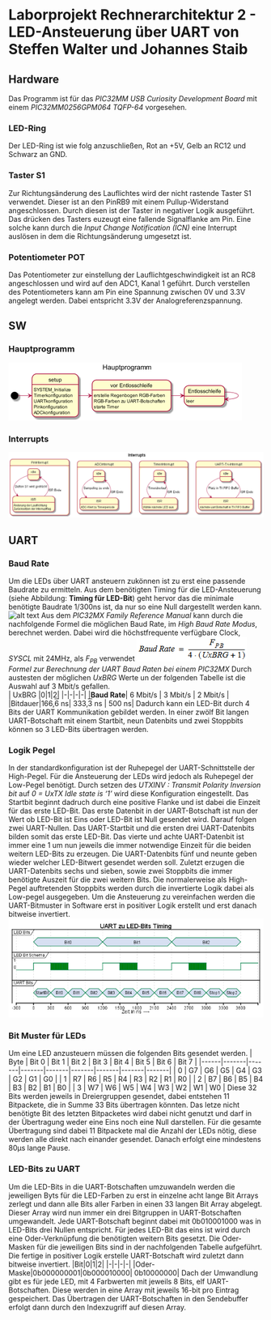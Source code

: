 # Laborprojekt Rechnerarchitektur 2 - LED-Ansteuerung über UART von Steffen Walter und Johannes Staib

## Hardware
Das Programm ist für das *PIC32MM USB Curiosity Development Board* mit einem *PIC32MM0256GPM064 TQFP-64* vorgesehen.
### LED-Ring
Der LED-Ring ist wie folg anzuschließen, Rot an +5V, Gelb an RC12 und Schwarz an GND.
### Taster S1
Zur Richtungsänderung des Lauflichtes wird der nicht rastende Taster S1 verwendet. Dieser ist an den PinRB9 mit einem Pullup-Widerstand angeschlossen. Durch diesen ist der Taster in negativer Logik ausgeführt. Das drücken des Tasters euzeugt eine fallende Signalflanke am Pin. Eine solche kann durch die *Input Change Notification (ICN)* eine Interrupt auslösen in dem die Richtungsänderung umgesetzt ist.
### Potentiometer POT
Das Potentiometer zur einstellung der Lauflichtgeschwindigkeit ist an RC8 angeschlossen und wird auf den ADC1, Kanal 1 geführt. Durch verstellen des Potentiometers kann am Pin eine Spannung zwischen 0V und 3.3V angelegt werden. Dabei entspricht 3.3V der Analogreferenzspannung.


## SW
### Hauptprogramm
![](out/sw/Hauptprogramm.png)
### Interrupts
![](out/ir/Interrupts.png)
<!--


# UART
1 Startbit normal low
9 Datebits 
2 Stopbits normal high
negative Logik
1 Sartbit high
9 Databits
2 Stopbist low

## HW
## Register
UxSTA.UTXINV = 0 -> Ruhezustand = 0


|Register|Bits|Wert|Bedeutung||
|-|-|-|-|-|
|U1MODE|ABAUD|0|Auto-Baud disabled||
||ACTIVE    |-  | UARTx Running Status bit| nicht setzen|
||BRGH      |1  | High Baud Rate Enabled| 4x baud clock enabled|
||CLKSEL    |01 | UARTx Clock Selection bits| The UARTx clock is the SYSCL|
||IREN      |0  | IrDA® Encoder and Decoder Enable bit| IrDA is disabled|
||LPBACK    |0  | UARTx Loopback Mode Select bit| Loopback mode is disabled|
||OVFDIS    |0  | Run During Overflow Condition Mode bit| When an Overflow Error (OERR) condition is detected, the shift register stops accepting new data(Legacy mode)|
||PDSEL     |11 | Parity and Data Selection bits| 9 -bit data, no parity|
||RTSMD     |0  | Mode Selection for UxRTS Pin bit| UxRTS pin is in Flow Control mode|
||RXINV     |0  | Receive Polarity Inversion bit| UxRX Idle state is ‘1’|
||SIDL      |0  | SIDL| Continues operation in Idle mode|
||SLPEN     |1  | UARTx Run During Sleep Enable bit| UARTx clock runs during Sleep|
||STSEL     |1  |  Stop Selection bit| 2 Stop bit|
||ON        |1  | UARTx Enable bit| UARTx is enabled; UARTx pins are controlled by UARTx, as defined by the UEN[1:0] and UTXEN control bits|
||UEN       |00 | UEN| UxTX and UxRX pins are enabled and used; UxCTS and UxRTS/UxBCLK pins are controlled by corresponding bits in the PORTx register|
||WAKE      |0  | Enable Wake-up on Start bit Detect During Sleep Mode bit| Wake-up is disabled|
|U1STA|ADDEN|0  |  Address Character Detect bit (bit 8 of received data = 1)| Address Detect mode is disabled|
||ADDR      |0  | Address Detect mode is disabled||
||FERR      |   | Frame Error Status Bit| ReadOnly |
||MASK      |0  | UARTx Address Match Mask bits| ADDR[x] is not used to detect the address matc|
||OERR      |   | Receive Buffer Overrun Error Status bit| Receive buffer has not overflowed|
||PERR      |   | Parity Error Status Bit| ReadOnly|
||RIDLE     |   | Receiver Idle Bit| ReadOnly|
||TRMT      |   | Transmit Shift Register is Empty Bit | ReadOnly WICHTIG FÜR UNS |
||URXDA     |   | UART Receive Buffer data available bit | ReadOnly|
||URXEN     |0  | UART Receiver Enable Bit| Receiver is disabled|
||URXISEL   |0  | UARTx Receive Interrupt Mode Selection bit | UARTx Receive Interrupt Mode Selection bit Können wir verwenden für schieben über Interrupt |
||UTXBF||UARTx Transmit Buffer Full Status bit | ReadOnly das Brauchen wir um zuwissen das wir schreiben dürfen |
||UTXBRK    |0  | Transmit Break bit| Break transmission is disabled or has completed|
||UTXEN     |1  | UARTx Transmit Enable bit | UARTx transmitter is enabled, UxTX pin is controlled by UARTx (if ON = 1)|
||UTXINV    |1  | UARTx Transmit Polarity Inversion bit| UxTX Idle state is ‘1’|
||UTXISEL   |00 | UARTx TX Interrupt Mode Selection bits| Interrupt is generated and asserted while the transmit buffer contains at least one empty space|

||||||
||||||
||||||

U1TXREG UART1 Regsiter mit 0-7 Bit
TX8 für Bit 8
-->

## UART
### Baud Rate
Um die LEDs über UART ansteuern zukönnen ist zu erst eine passende Baudrate zu ermitteln. Aus dem benötigten Timing für die LED-Ansteuerung (siehe Abbildung: **Timing für LED-Bit**) geht hervor das die minimale benötigte Baudrate 1/300ns ist, da nur so eine Null dargestellt werden kann. 
![alt text](out/UART_Timing_2/Timing_für_LED-Bit.png)
Aus dem *PIC32MX Family Reference Manual* kann durch die nachfolgende Formel die möglichen Baud Rate, im *High Baud Rate Modus*, berechnet werden. Dabei wird die höchstfrequente verfügbare Clock, *SYSCL* mit 24MHz, als *F<sub>PB</sub>* verwendet
![alt text ](Baud_Rate.PNG)
*Formel zur Berechnung der UART Baud Raten bei einem PIC32MX*
Durch austesten der möglichen *UxBRG* Werte un der folgenden Tabelle ist die Auswahl auf 3 Mbit/s gefallen.  
| UxBRG |0|1|2|
|-|-|-|-|
|**Baud Rate**| 6 Mbit/s | 3 Mbit/s | 2 Mbit/s |
|Bitdauer|166,<span style="text-decoration:overline">6</span> ns| 333,<span style="text-decoration:overline">3</span> ns | 500 ns|
Dadurch kann ein LED-Bit durch 4 Bits der UART Kommunikation gebildet werden. In einer zwölf Bit langen UART-Botschaft mit einem Startbit, neun Datenbits und zwei Stoppbits können so 3 LED-Bits übertragen werden.
### Logik Pegel
In der standardkonfiguration ist der Ruhepegel der UART-Schnittstelle der High-Pegel. Für die Ansteuerung der LEDs wird jedoch als Ruhepegel der Low-Pegel benötigt. Durch setzen des *UTXINV : Transmit Polarity Inversion bit* auf *0 =  UxTX Idle state is ‘1’* wird diese Konfiguration eingestellt.
Das Startbit beginnt dadruch durch eine positive Flanke und ist dabei die Einzeit für das erste LED-Bit. Das erste Datenbit in der UART-Botschaft ist nun der Wert ob LED-Bit ist Eins oder  LED-Bit ist Null gesendet wird. Darauf folgen zwei UART-Nullen. Das UART-Startbit und die ersten drei UART-Datenbits bilden somit das erste LED-Bit.
Das vierte und achte UART-Datenbit ist immer eine 1 um nun jeweils die immer notwendige Einzeit für die beiden weitern LED-Bits zu erzeugen. Die UART-Datenbits fünf und neunte geben wieder welcher LED-Bitwert gesendet werden soll. Zuletzt erzugen die UART-Datenbits sechs und sieben, sowie zwei Stoppbits die immer benötigte Auszeit für die zwei weitern Bits. Die normalerweise als High-Pegel auftretenden Stoppbits werden durch die invertierte Logik dabei als Low-pegel ausgegeben.
Um die Ansteuerung zu vereinfachen werden die UART-Bitmuster in Software erst in positiver Logik erstellt und erst danach bitweise invertiert.
![alt text](out/UART_Timing_1/UART_zu_LED_Bits_Timing.png)

### Bit Muster für LEDs
Um eine LED anzusteuern müssen die folgenden Bits gesendet werden.
| Byte | Bit 0 | Bit 1 | Bit 2 | Bit 3 | Bit 4 | Bit 5 | Bit 6 | Bit 7 |
|------|-------|-------|-------|-------|-------|-------|-------|-------|
|  0   |  G7   |   G6  |   G5  |   G4  |   G3  |   G2  |   G1  |   G0  |
|  1   |  R7   |   R6  |   R5  |   R4  |   R3  |   R2  |   R1  |   R0  |
|  2   |  B7   |   B6  |   B5  |   B4  |   B3  |   B2  |   B1  |   B0  |
|  3   |  W7   |   W6  |   W5  |   W4  |   W3  |   W2  |   W1  |   W0  |
Diese 32 Bits werden jeweils in Dreiergruppen gesendet, dabei entstehen 11 Bitpackete, die in Summe 33 Bits übertragen könnten. Das letze nicht benötigte Bit des letzten Bitpacketes wird dabei nicht genutzt und darf in der Übertragung weder eine Eins noch eine Null darstellen. Für die gesamte Übertragung sind dabei 11 Bitpackete mal die Anzahl der LEDs nötig, diese werden alle direkt nach einander gesendet. Danach erfolgt eine mindestens 80µs lange Pause.

### LED-Bits zu UART
Um die LED-Bits in die UART-Botschaften umzuwandeln werden die jeweiligen Byts für die LED-Farben zu erst in einzelne acht lange Bit Arrays zerlegt und dann alle Bits aller Farben in einen 33 langen Bit Array abgelegt. Dieser Array wird nun immer ein drei Bitgruppen in UART-Botschaften umgewandelt. Jede UART-Botschaft beginnt dabei mit 0b010001000 was in LED-Bits drei Nullen entspricht. Für jedes LED-Bit das eins ist wird durch eine Oder-Verknüpfung die benötigten weitern Bits gesetzt. Die Oder-Masken für die jeweiligen Bits sind in der nachfolgenden Tabelle aufgeführt. Die fertige in positiver Logik erstelle UART-Botschaft wird zuletzt dann bitweise invertiert. 
|Bit|0|1|2|
|-|-|-|-|
|Oder-Maske|0b000000001|0b000010000| 0b10000000|
Dach der Umwandlung gibt es für jede LED, mit 4 Farbwerten mit jeweils 8 Bits, elf UART-Botschaften. Diese werden in eine Array mit jeweils 16-bit pro Eintrag gespeichert. Das Übertragen der UART-Botschaften in den Sendebuffer erfolgt dann durch den Indexzugriff auf diesen Array.

<!---
### Vollständige UART-Konfiguration
|Bits| Wert|Bedeutung|
|-|-|-|
|U1MODEbits.BRGH    | 0b1  | 4x baud clock enabled|
|U1BRG              | 0b1  | Zählerüberlauf für Baut Rate bei 1 |
|U1MODEbits.CLKSEL  | 0b01 | SYSCL ist UART1-Clock|
|U1MODEbits.SLPEN   | 0b1  | UART1 clock runs during Sleep|
|U1MODEbits.PDSEL   | 0b11 | 9-Datenbits und keine Paritybits |
|U1MODEbits.STSEL   | 0b1  | 2 Stoppbits|
|U1STAbits.UTXINV   | 0b1  | UART1 ist invertiert|
|U1STAbits.UTXEN    | 0b1  | UART1-Transmitter ist aktiviert|
|U1MODEbits.ON      | 0b1  | UART1 ist aktiviert |
-->
